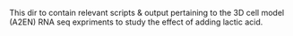 This dir to contain relevant scripts & output pertaining to the 3D cell model (A2EN) RNA seq expriments to study the effect of adding lactic acid. 
